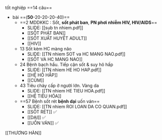 tốt nghiệp ==14 câu==
* bài ==(**50**-20-20-20-40)==
	* ==2 MDDKKC : Sốt, **sốt phát ban**, **PN phơi nhiễm HIV, HIV/AIDS**==
		* SLIDE: [[sub tn nhiem.pdf]]
		* [[SỐT PHÁT BAN]]
		* [[SỐT XUẤT HUYẾT ADULT]]
		* [[HIV]]
	* 13 Sốt kèm HC màng não
		* SLIDE: [[TN nhiem SOT va HC MANG NAO.pdf]]
		* [[SỐT VA HC MANG NAO]]
	* 24 Bệnh bạch hầu. Tiếp cận sốt & suy hô hấp
		* SLIDE: [[TN nhiem HE HO HAP.pdf]]
		* [[HỆ HÔ HẤP]]
		* [[CÚM]]
	* 43 Tiêu chảy cấp ở người lớn. Vàng da
		* SLIDE: [[TN nhiem HE TIEU HOA.pdf]]
		* [[HỆ TIÊU HÓA]]
	* ==57 Bệnh sốt rét **bệnh dại** uốn ván==
		* SLIDE: [[TN nhiem ROI LOAN DA CO QUAN.pdf]]
		* [[SỐT RÉT]] ✅
		* [[DẠI]] ✅
		* [[UỐN VÁN]] ✅

[[THƯƠNG HÀN]]






